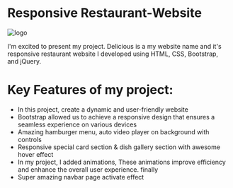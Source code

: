 # Responsive Restaurant-Website
![logo](https://github.com/john-programmer-35/Restaurant-Website/blob/main/images/Delicioux%20Sample%20Page.png)

I'm excited to present my project. Delicious is a my website name and it's responsive restaurant website I developed using HTML, CSS, Bootstrap, and jQuery.

# Key Features of my project:
<ul>
 <li>In this project, create a dynamic and user-friendly website</li>
 <li>Bootstrap allowed us to achieve a responsive design that ensures a seamless experience on various devices</li>
 <li> Amazing hamburger menu, auto video player on background with controls</li>
 <li>Responsive special card section & dish gallery section with awesome hover effect</li>
 <li>In my project, I added animations, These animations improve efficiency and enhance the overall user experience. finally</li>
 <li>Super amazing navbar page activate effect</li>
</ul>
 
 
